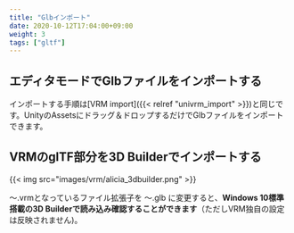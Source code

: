 ```yaml
---
title: "Glbインポート"
date: 2020-10-12T17:04:00+09:00
weight: 3
tags: ["gltf"]
---
```


## エディタモードでGlbファイルをインポートする

インポートする手順は[VRM import]({{< relref "univrm_import" >}})と同じです。UnityのAssetsにドラッグ＆ドロップするだけでGlbファイルをインポートできます。

## VRMのglTF部分を3D Builderでインポートする

{{< img src="images/vrm/alicia_3dbuilder.png" >}}

～.vrmとなっているファイル拡張子を ～.glb に変更すると、**Windows 10標準搭載の3D Builderで読み込み確認することができます**（ただしVRM独自の設定は反映されません)。
